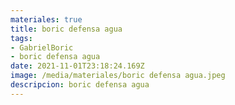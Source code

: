 ```yaml
---
materiales: true
title: boric defensa agua
tags:
- GabrielBoric
- boric defensa agua
date: 2021-11-01T23:18:24.169Z
image: /media/materiales/boric defensa agua.jpeg
descripcion: boric defensa agua
---
```


